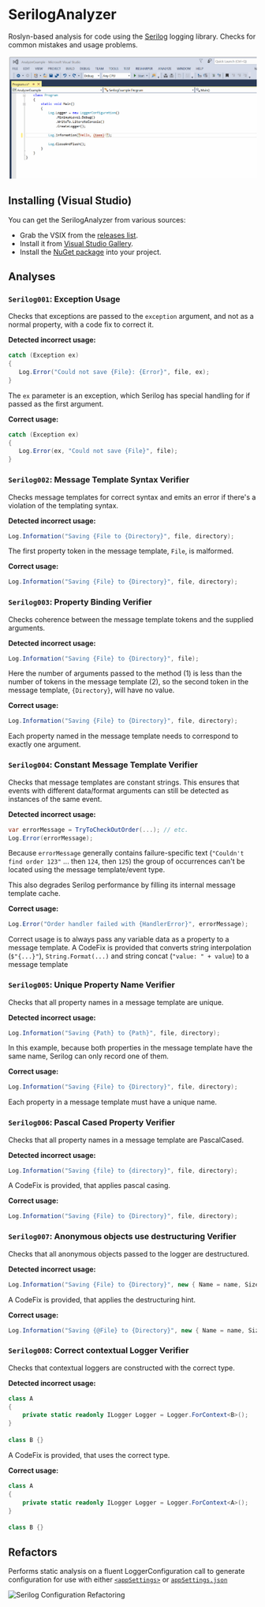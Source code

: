 # SerilogAnalyzer

Roslyn-based analysis for code using the [Serilog](http://serilog.net) logging library. Checks for common mistakes and usage problems.

![SerilogAnalyzer](https://raw.githubusercontent.com/nblumhardt/images/master/serilog-analyzer-example.gif)

## Installing (Visual Studio)

You can get the SerilogAnalyzer from various sources:
- Grab the VSIX from the [releases list](https://github.com/Suchiman/SerilogAnalyzer/releases).
- Install it from [Visual Studio Gallery](https://marketplace.visualstudio.com/items?itemName=Suchiman.SerilogAnalyzer).
- Install the [NuGet package](https://www.nuget.org/packages/SerilogAnalyzer) into your project.

## Analyses

### `Serilog001`: Exception Usage

Checks that exceptions are passed to the `exception` argument, and not as a normal property, with a code fix to correct it.

**Detected incorrect usage:**

```csharp
catch (Exception ex)
{
   Log.Error("Could not save {File}: {Error}", file, ex);
}
```

The `ex` parameter is an exception, which Serilog has special handling for if passed as the first argument.

**Correct usage:**

```csharp
catch (Exception ex)
{
   Log.Error(ex, "Could not save {File}", file);
}
```

### `Serilog002`: Message Template Syntax Verifier

Checks message templates for correct syntax and emits an error if there's a violation of the templating syntax.

**Detected incorrect usage:**

```csharp
Log.Information("Saving {File to {Directory}", file, directory);
```

The first property token in the message template, `File`, is malformed.

**Correct usage:**

```csharp
Log.Information("Saving {File} to {Directory}", file, directory);
```

### `Serilog003`: Property Binding Verifier

Checks coherence between the message template tokens and the supplied arguments.

**Detected incorrect usage:**

```csharp
Log.Information("Saving {File} to {Directory}", file);
```

Here the number of arguments passed to the method (1) is less than the number of tokens in the message template (2), so the second token in the message template, `{Directory}`, will have no value.

**Correct usage:**

```csharp
Log.Information("Saving {File} to {Directory}", file, directory);
```

Each property named in the message template needs to correspond to exactly one argument.

### `Serilog004`: Constant Message Template Verifier

Checks that message templates are constant strings. This ensures that events with different data/format arguments can still be detected as instances of the same event.

**Detected incorrect usage:**

```csharp
var errorMessage = TryToCheckOutOrder(...); // etc.
Log.Error(errorMessage);
```

Because `errorMessage` generally contains failure-specific text (`"Couldn't find order 123"` ... then `124`, then `125`) the group of occurrences can't be located using the message template/event type.

This also degrades Serilog performance by filling its internal message template cache.

**Correct usage:**

```csharp
Log.Error("Order handler failed with {HandlerError}", errorMessage);
```

Correct usage is to always pass any variable data as a property to a message template.
A CodeFix is provided that converts string interpolation (`$"{...}"`), `String.Format(...)` and string concat (`"value: " + value`) to a message template

### `Serilog005`: Unique Property Name Verifier

Checks that all property names in a message template are unique.

**Detected incorrect usage:**

```csharp
Log.Information("Saving {Path} to {Path}", file, directory); 
```

In this example, because both properties in the message template have the same name, Serilog can only record one of them.

**Correct usage:**

```csharp
Log.Information("Saving {File} to {Directory}", file, directory); 
```

Each property in a message template must have a unique name.

### `Serilog006`: Pascal Cased Property Verifier

Checks that all property names in a message template are PascalCased.

**Detected incorrect usage:**

```csharp
Log.Information("Saving {file} to {directory}", file, directory); 
```

A CodeFix is provided, that applies pascal casing.

**Correct usage:**

```csharp
Log.Information("Saving {File} to {Directory}", file, directory); 
```

### `Serilog007`: Anonymous objects use destructuring Verifier

Checks that all anonymous objects passed to the logger are destructured.

**Detected incorrect usage:**

```csharp
Log.Information("Saving {File} to {Directory}", new { Name = name, Size = size }, directory); 
```

A CodeFix is provided, that applies the destructuring hint.

**Correct usage:**

```csharp
Log.Information("Saving {@File} to {Directory}", new { Name = name, Size = size }, directory); 
```

### `Serilog008`: Correct contextual Logger Verifier

Checks that contextual loggers are constructed with the correct type.

**Detected incorrect usage:**

```csharp
class A
{
    private static readonly ILogger Logger = Logger.ForContext<B>();
}

class B {}
```

A CodeFix is provided, that uses the correct type.

**Correct usage:**

```csharp
class A
{
    private static readonly ILogger Logger = Logger.ForContext<A>();
}

class B {} 
```

## Refactors
Performs static analysis on a fluent LoggerConfiguration call to generate configuration for use with either [`<appSettings>`](https://github.com/serilog/serilog-settings-appsettings) or [`appSettings.json`](https://github.com/serilog/serilog-settings-configuration)

![Serilog Configuration Refactoring](./Github/serilog-configuration-refactoring.gif)
